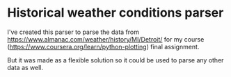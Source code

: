 # Historical weather conditions parser
I've created this parser to parse the data from https://www.almanac.com/weather/history/MI/Detroit/ for my course (https://www.coursera.org/learn/python-plotting) final assignment.

But it was made as a flexible solution so it could be used to parse any other data as well.
